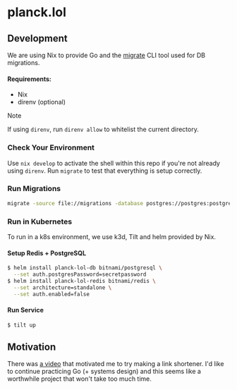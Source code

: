 # planck.lol

## Development

We are using Nix to provide Go and the [migrate](https://github.com/golang-migrate/migrate) CLI tool used for DB
migrations.

#### Requirements:
- Nix
- direnv (optional)

>[!NOTE]
>
>If using `direnv`, run `direnv allow` to whitelist the current directory.

### Check Your Environment

Use `nix develop` to activate the shell within this repo if you're not already using `direnv`. Run `migrate` to test
that everything is setup correctly.

### Run Migrations

```sh
migrate -source file://migrations -database postgres://postgres:postgres@localhost:5432/postgres\?sslmode=disable -verbose up
```

### Run in Kubernetes

To run in a k8s environment, we use k3d, Tilt and helm provided by Nix.

#### Setup Redis + PostgreSQL

```sh
$ helm install planck-lol-db bitnami/postgresql \
  --set auth.postgresPassword=secretpassword
$ helm install planck-lol-redis bitnami/redis \
  --set architecture=standalone \
  --set auth.enabled=false
```

#### Run Service

```sh
$ tilt up
```

## Motivation

There was [a video](https://www.youtube.com/watch?v=xFeWVugaouk) that motivated me to try making a link shortener. I'd
like to continue practicing Go (+ systems design) and this seems like a worthwhile project that won't take too much
time.
